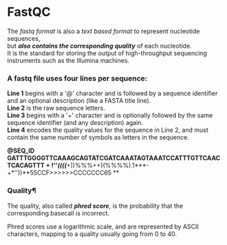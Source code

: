 # FastQC

The *fastq format* is also a *text based format* to represent nucleotide sequences,    
but ***also contains the corresponding quality*** of each nucleotide.    
It is the standard for storing the output of high-throughput sequencing instruments such as the Illumina machines.   

### A fastq file uses four lines per sequence:   

**Line 1** begins with a '@' character and is followed by a sequence identifier and an optional description (like a FASTA title line).   
**Line 2** is the raw sequence letters.   
**Line 3** begins with a '+' character and is optionally followed by the same sequence identifier (and any description) again.   
**Line 4** encodes the quality values for the sequence in Line 2, and must contain the same number of symbols as letters in the sequence.  

**@SEQ_ID
GATTTGGGGTTCAAAGCAGTATCGATCAAATAGTAAATCCATTTGTTCAACTCACAGTTT
+
!''*((((***+))%%%++)(%%%%).1***-+*''))**55CCF>>>>>>CCCCCCC65
**

### Quality¶

The quality, also called ***phred score***, is the probability that the corresponding basecall is incorrect.

Phred scores use a logarithmic scale, and are represented by ASCII characters, mapping to a quality usually going from 0 to 40.

